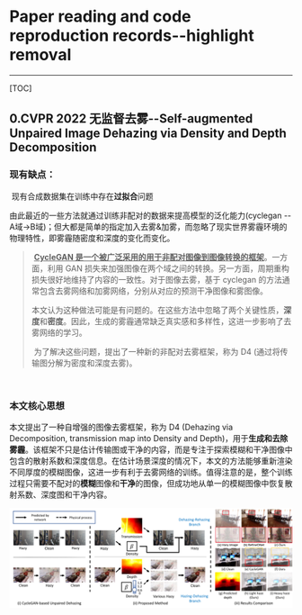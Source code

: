 # Paper reading and code reproduction records--highlight removal

----

[TOC]



## 0.CVPR 2022 无监督去雾--Self-augmented Unpaired Image Dehazing via Density and Depth Decomposition



### 现有缺点：

​		现有合成数据集在训练中存在**过拟合**问题

​		由此最近的一些方法就通过训练非配对的数据来提高模型的泛化能力(cyclegan -- A域->B域)；但大都是简单的指定加入去雾&加雾，而忽略了现实世界雾霾环境的物理特性，即雾霾随密度和深度的变化而变化。

>​		**<u>CycleGAN 是一个被广泛采用的用于非配对图像到图像转换的框架</u>**。一方面，利用 GAN 损失来加强图像在两个域之间的转换。另一方面，周期重构损失很好地维持了内容的一致性。对于图像去雾，基于 cyclegan 的方法通常包含去雾网络和加雾网络，分别从对应的预测干净图像和雾图像。
>
>​		本文认为这种做法可能是有问题的。在这些方法中忽略了两个关键性质，**深度**和**密度**。因此，生成的雾霾通常缺乏真实感和多样性，这进一步影响了去雾网络的学习。
>
>​		为了解决这些问题，提出了一种新的非配对去雾框架，称为 D4 (通过将传输图分解为密度和深度去雾)。

​	



### 本文核心思想



本文提出了一种自增强的图像去雾框架，称为 D4 (Dehazing via Decomposition, transmission map into Density and Depth)，用于**生成和去除雾霾**。该框架不只是估计传输图或干净的内容，而是专注于探索模糊和干净图像中包含的散射系数和深度信息。在估计场景深度的情况下，本文的方法能够重新渲染不同厚度的模糊图像，这进一步有利于去雾网络的训练。值得注意的是，整个训练过程只需要不配对的**模糊**图像和**干净**的图像，但成功地从单一的模糊图像中恢复散射系数、深度图和干净内容。

![image-20221101144720159](assets/image-20221101144720159.png)




